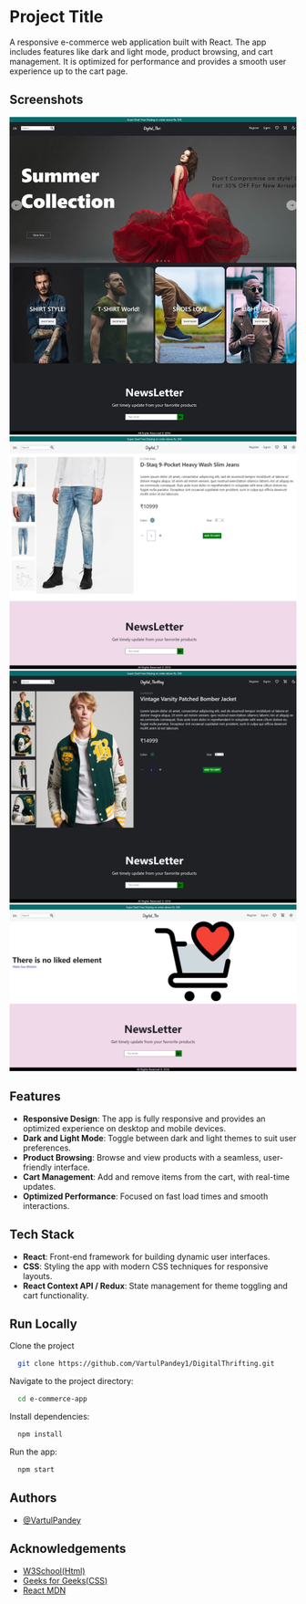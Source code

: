 
# Project Title

A responsive e-commerce web application built with React. The app includes features like dark and light mode, product browsing, and cart management. It is optimized for performance and provides a smooth user experience up to the cart page.



## Screenshots

![App Screenshot](https://github.com/VartulPandey1/DigitalThrifting/blob/main/public/image1.jpeg?raw=true)
![App Screenshot](https://github.com/VartulPandey1/DigitalThrifting/blob/main/public/image2.jpeg?raw=true)
![App Screenshot](https://github.com/VartulPandey1/DigitalThrifting/blob/main/public/image3.jpeg?raw=true)
![App Screenshot](https://github.com/VartulPandey1/DigitalThrifting/blob/main/public/image4.jpeg?raw=true)


## Features
- **Responsive Design**: The app is fully responsive and provides an optimized experience on desktop and mobile devices.
- **Dark and Light Mode**: Toggle between dark and light themes to suit user preferences.
- **Product Browsing**: Browse and view products with a seamless, user-friendly interface.
- **Cart Management**: Add and remove items from the cart, with real-time updates.
- **Optimized Performance**: Focused on fast load times and smooth interactions.


## Tech Stack

- **React**: Front-end framework for building dynamic user interfaces.
- **CSS**: Styling the app with modern CSS techniques for responsive layouts.
- **React Context API / Redux**: State management for theme toggling and cart functionality.



## Run Locally

Clone the project

```bash
  git clone https://github.com/VartulPandey1/DigitalThrifting.git
```

Navigate to the project directory:
```bash
  cd e-commerce-app
```

Install dependencies:
```bash
  npm install
```

Run the app:
```bash
  npm start
```


## Authors

- [@VartulPandey](https://github.com/VartulPandey1/DigitalThrifting)


## Acknowledgements

 - [W3School(Html)](https://www.w3schools.com/html/)
 - [Geeks for Geeks(CSS)](https://www.geeksforgeeks.org/css-tutorial/)
 - [React MDN](https://developer.mozilla.org/en-US/docs/Learn_web_development/Core/Frameworks_libraries/React_getting_started)

